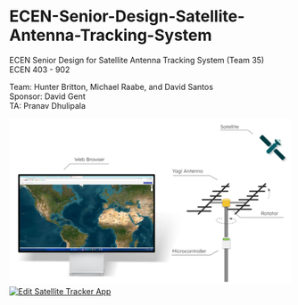 # ECEN-Senior-Design-Satellite-Antenna-Tracking-System
ECEN Senior Design for Satellite Antenna Tracking System (Team 35)   
ECEN 403 - 902  

Team: Hunter Britton, Michael Raabe, and David Santos  
Sponsor: David Gent  
TA: Pranav Dhulipala  


![Alt text](/Web%20Application/SystemDiagram.png)  
[![Edit Satellite Tracker App](https://codesandbox.io/static/img/play-codesandbox.svg)](https://codesandbox.io/s/satellite-tracker-app-9gk8b9?expanddevtools=1&fontsize=14&hidenavigation=1&theme=dark)
